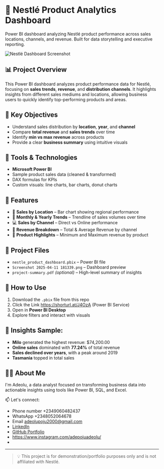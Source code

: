 # 🧃 Nestlé Product Analytics Dashboard
Power BI dashboard analyzing Nestlé product performance across sales locations, channels, and revenue. Built for data storytelling and executive reporting.

![Nestlé Dashboard Screenshot](Screenshot%202025-04-11%20181339.png)

## 📊 Project Overview

This Power BI dashboard analyzes product performance data for Nestlé, focusing on **sales trends**, **revenue**, and **distribution channels**. It highlights insights from different sales mediums and locations, allowing business users to quickly identify top-performing products and areas.

## 🎯 Key Objectives
- Understand sales distribution by **location**, **year**, and **channel**
- Compare **total revenue** and **sales trends** over time
- Identify **min vs max revenue** across products
- Provide a clear **business summary** using intuitive visuals

## 🧰 Tools & Technologies
- **Microsoft Power BI**
- Sample product sales data (cleaned & transformed)
- DAX formulas for KPIs
- Custom visuals: line charts, bar charts, donut charts

## 📌 Features
- 📍 **Sales by Location** – Bar chart showing regional performance
- 📅 **Monthly & Yearly Trends** – Trendline of sales volumes over time
- 💻 **Sales by Channel** – Direct vs Online performance
- 💸 **Revenue Breakdown** – Total & Average Revenue by channel
- 🧾 **Product Highlights** – Minimum and Maximum revenue by product

## 📁 Project Files
- `nestle_product_dashboard.pbix` – Power BI file
- `Screenshot 2025-04-11 181339.png` – Dashboard preview
- `project-summary.pdf` *(optional)* – High-level summary of insights

## 🚀 How to Use
1. Download the `.pbix` file from this repo
2. Click the Link https://shorturl.at/J4OzA (Power BI Service)
3. Open in **Power BI Desktop**
4. Explore filters and interact with visuals

## 📌 Insights Sample:
- **Milo** generated the highest revenue: \$74,200.00
- **Online sales** dominated with **77.24%** of total revenue
- **Sales declined over years**, with a peak around 2019
- **Tasmania** topped in total sales

## 🙋‍♂️ About Me
I'm Adeolu, a data analyst focused on transforming business data into actionable insights using tools like Power BI, SQL, and Excel.

📫 Let's connect:
- Phone number +2349060482437
- WhatsApp +2348052064678
- Email  adeolupoju2000@gmail.com
- [LinkedIn](https://linkedin.com/in/musa-adeolu-adepoju)  
- [GitHub Portfolio](https://github.com/deefather101)
- https://www.instagram.com/adepojuadeolu/
- 

---

> 💡 This project is for demonstration/portfolio purposes only and is not affiliated with Nestlé.
